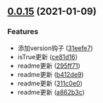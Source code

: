 <a name="0.0.15"></a>
## [0.0.15](https://github.com/unity-template/utils/compare/v0.0.14...v0.0.15) (2021-01-09)


### Features

* 添加version钩子 ([31eefe7](https://github.com/unity-template/utils/commit/31eefe7))
* isTrue更新 ([ce81d16](https://github.com/unity-template/utils/commit/ce81d16))
* readme更新 ([295ff71](https://github.com/unity-template/utils/commit/295ff71))
* readme更新 ([b412de9](https://github.com/unity-template/utils/commit/b412de9))
* readme更新 ([311c0e0](https://github.com/unity-template/utils/commit/311c0e0))
* readme更新 ([a862b3c](https://github.com/unity-template/utils/commit/a862b3c))



